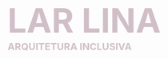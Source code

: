 <!-- <img src='./assets/images/fau.png' class="cover-image"> -->

<div style="display:flex; flex-direction:column; align-items:flex-start;">
  <h1 style="color:#D1BFC8; font-weight:bold; font-size:7vw; margin:0;">LAR LINA</h1>
  <h4 style="color:#D1BFC8; font-size:2vw; margin:0;">ARQUITETURA INCLUSIVA</h4>
</div>

<!-- <h1>DIPLOMAÇÃO 1</h1>

[PROJETO](./pages/blog/introducao) -->
